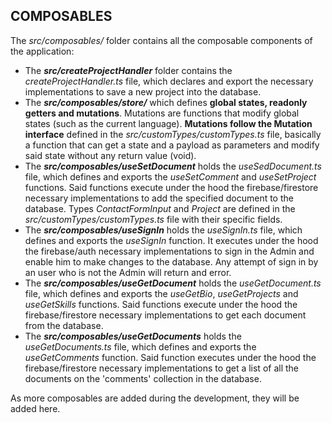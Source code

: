 ## COMPOSABLES
The *src/composables/* folder contains all the composable components of the application:
- The ***src/createProjectHandler*** folder contains the *createProjectHandler.ts* file, which declares and export the necessary implementations to save a new project into the database.
- The ***src/composables/store/*** which defines **global states, readonly getters and mutations**. Mutations are functions that modify global states (such as the current language). **Mutations follow the Mutation interface** defined in the *src/customTypes/customTypes.ts* file, basically a function that can get a state and a payload as parameters and modify said state without any return value (void).
- The ***src/composables/useSetDocument*** holds the *useSedDocument.ts* file, which defines and exports the *useSetComment* and *useSetProject* functions. Said functions execute under the hood the firebase/firestore necessary implementations to add the specified document to the database. Types *ContactFormInput* and *Project* are defined in the *src/customTypes/customTypes.ts* file with their specific fields.
- The ***src/composables/useSignIn*** holds the *useSignIn.ts* file, which defines and exports the *useSignIn* function. It executes under the hood the firebase/auth necessary implementations to sign in the Admin and enable him to make changes to the database. Any attempt of sign in by an user who is not the Admin will return and error.
- The ***src/composables/useGetDocument*** holds the *useGetDocument.ts* file, which defines and exports the *useGetBio*, *useGetProjects* and *useGetSkills* functions. Said functions execute under the hood the firebase/firestore necessary implementations to get each document from the database.
- The ***src/composables/useGetDocuments*** holds the *useGetDocuments.ts* file, which defines and exports the *useGetComments* function. Said function executes under the hood the firebase/firestore necessary implementations to get a list of all the documents on the 'comments' collection in the database.

As more composables are added during the development, they will be added here.
